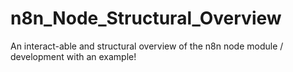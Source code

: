 # n8n_Node_Structural_Overview
An interact-able and structural overview of the n8n node module / development with an example!
